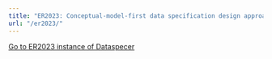 ```yaml
---
title: "ER2023: Conceptual-model-first data specification design approach"
url: "/er2023/"
---
```


<a class="btn btn-primary btn-lg px-4 mb-2" href="https://er2023.dataspecer.com/tool/" role="button">Go to ER2023 instance of Dataspecer</a>
